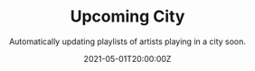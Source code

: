 ---
types:
  - project
title: "Upcoming City"
subtitle: "Automatically updating playlists of artists playing in a city soon."
authors:
  - name: "Eoin O'Brien"
date: "2021-05-01T20:00:00Z"
links:
  - url: https://upcomingcity.eoin.co/
    type: Project
  - url: https://github.com/eoinobrien/SongkickToSpotify
    type: Code
status: offline
---